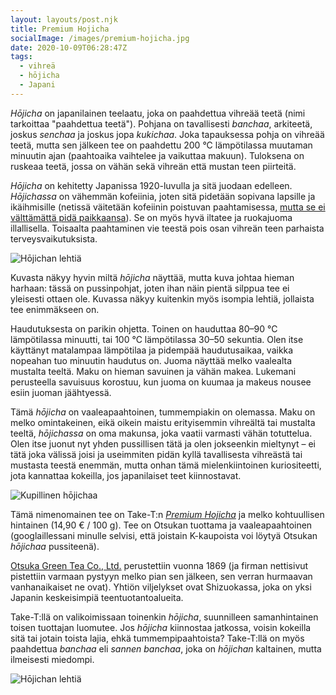 ```yaml
---
layout: layouts/post.njk
title: Premium Hojicha
socialImage: /images/premium-hojicha.jpg
date: 2020-10-09T06:28:47Z
tags:
  - vihreä
  - hōjicha
  - Japani
---
```

*Hōjicha* on japanilainen teelaatu, joka on paahdettua vihreää teetä (nimi tarkoittaa "paahdettua teetä"). Pohjana on tavallisesti *banchaa*, arkiteetä, joskus *senchaa* ja joskus jopa *kukichaa*. Joka tapauksessa pohja on vihreää teetä, mutta sen jälkeen tee on paahdettu 200 °C lämpötilassa muutaman minuutin ajan (paahtoaika vaihtelee ja vaikuttaa makuun). Tuloksena on ruskeaa teetä, jossa on vähän sekä vihreän että mustan teen piirteitä.

*Hōjicha* on kehitetty Japanissa 1920-luvulla ja sitä juodaan edelleen. *Hōjichassa* on vähemmän kofeiinia, joten sitä pidetään sopivana lapsille ja ikäihmisille (netissä väitetään kofeiinin poistuvan paahtamisessa, [mutta se ei välttämättä pidä paikkaansa](https://www.myjapanesegreentea.com/why-is-houjicha-low-in-caffeine)). Se on myös hyvä iltatee ja ruokajuoma illallisella. Toisaalta paahtaminen vie teestä pois osan vihreän teen parhaista terveysvaikutuksista.

![Hōjichan lehtiä](/images/premium-hojicha.jpg)

Kuvasta näkyy hyvin miltä *hōjicha* näyttää, mutta kuva johtaa hieman harhaan: tässä on pussinpohjat, joten ihan näin pientä silppua tee ei yleisesti ottaen ole. Kuvassa näkyy kuitenkin myös isompia lehtiä, jollaista tee enimmäkseen on.

Haudutuksesta on parikin ohjetta. Toinen on hauduttaa 80–90 °C lämpötilassa minuutti, tai 100 °C lämpötilassa 30–50 sekuntia. Olen itse käyttänyt matalampaa lämpötilaa ja pidempää haudutusaikaa, vaikka nopeahan tuo minuutin haudutus on. Juoma näyttää melko vaalealta mustalta teeltä. Maku on hieman savuinen ja vähän makea. Lukemani perusteella savuisuus korostuu, kun juoma on kuumaa ja makeus nousee esiin juoman jäähtyessä.

Tämä *hōjicha* on vaaleapaahtoinen, tummempiakin on olemassa. Maku on melko omintakeinen, eikä oikein maistu erityisemmin vihreältä tai mustalta teeltä, *hōjichassa* on oma makunsa, joka vaatii varmasti vähän totuttelua. Olen itse juonut nyt yhden pussillisen tätä ja olen jokseenkin mieltynyt – ei tätä joka välissä joisi ja useimmiten pidän kyllä tavallisesta vihreästä tai mustasta teestä enemmän, mutta onhan tämä mielenkiintoinen kuriositeetti, jota kannattaa kokeilla, jos japanilaiset teet kiinnostavat.

![Kupillinen hōjichaa](/images/premium-hojicha-kuppi.jpg)

Tämä nimenomainen tee on Take-T:n *[Premium Hojicha](https://take-t.fi/products/premium-hojicha)* ja melko kohtuullisen hintainen (14,90 € / 100 g). Tee on Otsukan tuottama ja vaaleapaahtoinen (googlaillessani minulle selvisi, että joistain K-kaupoista voi löytyä Otsukan *hōjichaa* pussiteenä).

[Otsuka Green Tea Co., Ltd.](http://www.osei.co.jp/english/e_index.htm) perustettiin vuonna 1869 (ja firman nettisivut pistettiin varmaan pystyyn melko pian sen jälkeen, sen verran hurmaavan vanhanaikaiset ne ovat). Yhtiön viljelykset ovat Shizuokassa, joka on yksi Japanin keskeisimpiä teentuotantoalueita.

Take-T:llä on valikoimissaan toinenkin *hōjicha*, suunnilleen samanhintainen toisen tuottajan luomutee. Jos *hōjicha* kiinnostaa jatkossa, voisin kokeilla sitä tai jotain toista lajia, ehkä tummempipaahtoista? Take-T:llä on myös paahdettua *banchaa* eli *sannen banchaa*, joka on *hōjichan* kaltainen, mutta ilmeisesti miedompi.

![Hōjichan lehtiä](/images/premium-hojicha-lehdet.jpg)